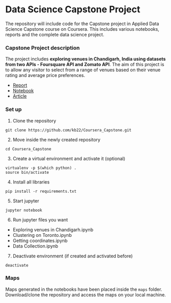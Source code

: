 # Data Science Capstone Project
The repository will include code for the Capstone project in Applied Data Science Capstone course on Coursera. This includes various notebooks, reports and the complete data science project.


### Capstone Project description
The project includes **exploring venues in Chandigarh, India using datasets from two APIs - Foursquare API and Zomato API**. The aim of this project is to allow any visitor to select from a range of venues based on their venue rating and average price preferences.
- [Report](https://github.com/kb22/Coursera_Capstone/blob/master/Coursera%20Capstone%20Report.pdf)
- [Notebook](https://github.com/kb22/Coursera_Capstone/blob/master/Exploring%20venues%20in%20Chandigarh.ipynb)
- [Article](https://towardsdatascience.com/exploring-chandigarh-india-using-foursquare-and-zomato-api-1d4501291320)

### Set up
1. Clone the repository
```
git clone https://github.com/kb22/Coursera_Capstone.git
```
2. Move inside the newly created repository
```
cd Coursera_Capstone
```
3. Create a virtual environment and activate it (optional)
```
virtualenv -p $(which python) .
source bin/activate
```
4. Install all libraries
```
pip install -r requirements.txt
```
5. Start jupyter
```
jupyter notebook
```
6. Run jupyter files you want
  - Exploring venues in Chandigarh.ipynb
  - Clustering on Toronto.ipynb
  - Getting coordinates.ipynb
  - Data Collection.ipynb
7. Deactivate environment (if created and activated before)
```
deactivate
```

### Maps
Maps generated in the notebooks have been placed inside the `maps` folder. Download/clone the repository and access the maps on your local machine.
